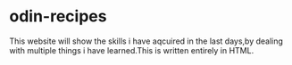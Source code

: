 # odin-recipes
This website will show the skills i have aqcuired in the last days,by dealing with multiple things i have learned.This is written entirely in HTML.
